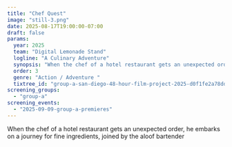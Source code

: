```yaml
---
title: "Chef Quest"
image: "still-3.png"
date: 2025-08-17T19:00:00-07:00
draft: false
params:
  year: 2025
  team: "Digital Lemonade Stand"
  logline: "A Culinary Adventure"
  synopsis: "When the chef of a hotel restaurant gets an unexpected order, he embarks on a journey for fine ingredients, joined by the aloof bartender"
  order: 3
  genre: "Action / Adventure "
  tixtree_id: "group-a-san-diego-48-hour-film-project-2025-d0f1fe2a78dd"
screening_groups:
  - "group-a"
screening_events:
  - "2025-09-09-group-a-premieres"
---
```


When the chef of a hotel restaurant gets an unexpected order, he embarks on a journey for fine ingredients, joined by the aloof bartender

